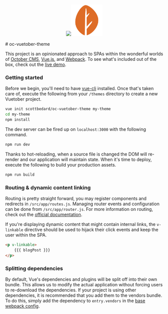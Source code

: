 <p align="center">
    <a href="//github.com/vuejs/vue" target="_blank"><img src="http://vuejs.org/images/logo.png" width="auto" height="105px"><a href="//github.com/octobercms/october" target="_blank"><img src="https://raw.githubusercontent.com/octobercms/october/master/themes/demo/assets/images/october.png" alt="October" width="auto" height="100px" /></a></a>
</p>
# oc-vuetober-theme

This project is an opinionated approach to SPAs within the wonderful worlds of [October CMS](https://github.com/octobercms/october), [Vue.js](https://github.com/vuejs/vue), and [Webpack](https://github.com/webpack/webpack). To see what's included out of the box, check out the [live demo](http://vuetober.scottbedard.net).

### Getting started

Before we begin, you'll need to have [vue-cli](https://github.com/vuejs/vue-cli) installed. Once that's taken care of, execute the following from your `/themes` directory to create a new Vuetober project.

```bash
vue init scottbedard/oc-vuetober-theme my-theme
cd my-theme
npm install
```

The dev server can be fired up on `localhost:3000` with the following command.

```bash
npm run dev
```

Thanks to hot-reloading, when a source file is changed the DOM will re-render and our application will maintain state. When it's time to deploy, execute the following to build your production assets.

```bash
npm run build
```

### Routing & dynamic content linking

Routing is pretty straight forward, you may register components and redirects in `/src/app/routes.js`. Managing router events and configuration can be done from `/src/app/router.js`. For more information on routing, check out the [official documentation](http://vuejs.github.io/vue-router/en/index.html).

If you're displaying dynamic content that might contain internal links, the `v-linkable` directive should be used to hijack their click events and keep the user within the SPA.

```html
<p v-linkable>
    {{{ blogPost }}}
</p>
```

### Splitting dependencies

By default, Vue's dependencies and plugins will be split off into their own bundle. This allows us to modify the actual application without forcing users to re-download the dependencies. If your project is using other dependencies, it is recommended that you add them to the vendors bundle. To do this, simply add the dependency to `entry.vendors` in the [base webpack config](https://github.com/scottbedard/oc-vuetober-theme/blob/master/template/build/webpack.base.conf.js).
